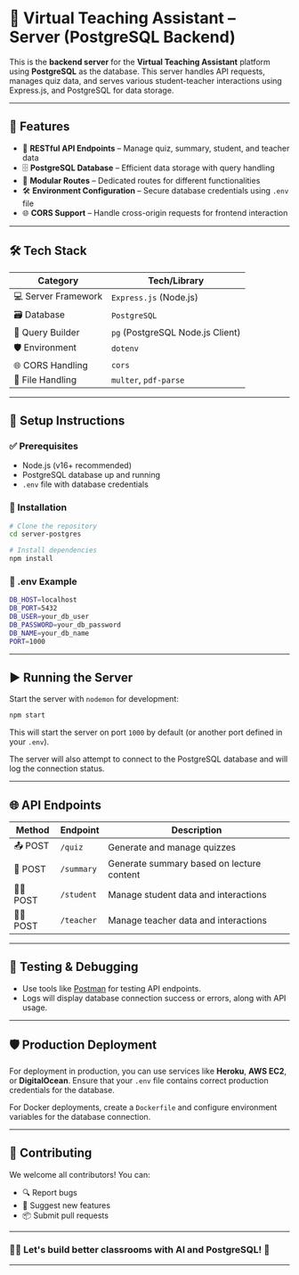 # 🏫 Virtual Teaching Assistant – Server (PostgreSQL Backend)

This is the **backend server** for the **Virtual Teaching Assistant** platform using **PostgreSQL** as the database. This server handles API requests, manages quiz data, and serves various student-teacher interactions using Express.js, and PostgreSQL for data storage.

---

## 🚀 Features

- 📝 **RESTful API Endpoints** – Manage quiz, summary, student, and teacher data
- 🗄️ **PostgreSQL Database** – Efficient data storage with query handling
- 📂 **Modular Routes** – Dedicated routes for different functionalities
- 🛠️ **Environment Configuration** – Secure database credentials using `.env` file
- 🌐 **CORS Support** – Handle cross-origin requests for frontend interaction

---

## 🛠️ Tech Stack

| Category            | Tech/Library                        |
|---------------------|--------------------------------------|
| 💻 Server Framework | `Express.js` (Node.js)               |
| 🗃️ Database         | `PostgreSQL`                         |
| 🔧 Query Builder     | `pg` (PostgreSQL Node.js Client)     |
| 🛡️ Environment       | `dotenv`                             |
| 🌐 CORS Handling     | `cors`                               |
| 📂 File Handling     | `multer`, `pdf-parse`                |

---

## 🔧 Setup Instructions

### ✅ Prerequisites

* Node.js (v16+ recommended)
* PostgreSQL database up and running
* `.env` file with database credentials

### 🧪 Installation

```bash
# Clone the repository
cd server-postgres

# Install dependencies
npm install
```

### 📄 .env Example

```bash
DB_HOST=localhost
DB_PORT=5432
DB_USER=your_db_user
DB_PASSWORD=your_db_password
DB_NAME=your_db_name
PORT=1000
```

---

## ▶️ Running the Server

Start the server with `nodemon` for development:

```bash
npm start
```

This will start the server on port `1000` by default (or another port defined in your `.env`).

The server will also attempt to connect to the PostgreSQL database and will log the connection status.

---

## 🌐 API Endpoints

| Method     | Endpoint   | Description                               |
| ---------- | ---------- | ----------------------------------------- |
| 📤 POST    | `/quiz`    | Generate and manage quizzes               |
| 📝 POST    | `/summary` | Generate summary based on lecture content |
| 🧑‍🎓 POST | `/student` | Manage student data and interactions      |
| 👩‍🏫 POST | `/teacher` | Manage teacher data and interactions      |

---

## 🧪 Testing & Debugging

* Use tools like [Postman](https://www.postman.com/) for testing API endpoints.
* Logs will display database connection success or errors, along with API usage.

---

## 🛡️ Production Deployment

For deployment in production, you can use services like **Heroku**, **AWS EC2**, or **DigitalOcean**. Ensure that your `.env` file contains correct production credentials for the database.

For Docker deployments, create a `Dockerfile` and configure environment variables for the database connection.

---

## 🤝 Contributing

We welcome all contributors! You can:

* 🔍 Report bugs
* 🌱 Suggest new features
* 📦 Submit pull requests

---

### 👨‍🏫 Let's build better classrooms with AI and PostgreSQL! 🚀

---
